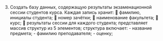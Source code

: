 3.	Создать базу данных, содержащую результаты экзаменационной сессии студентов курса. Каждая запись хранит:
	фамилию, инициалы студента;
	номер зачётки;
	наименование факультета;
	курс;
	результаты сессии для каждого студента; представляет массив структур из 5 элементов; структура включает:
              - название предмета;
              - фамилию преподавателя;
              - оценку;
